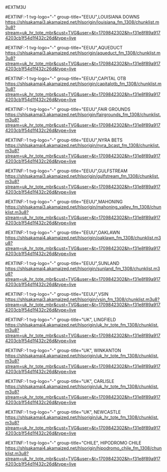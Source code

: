 #EXTM3U

#EXTINF:-1 tvg-logo="-" group-title="EEUU",LOUISIANA DOWNS
https://shlsakamai3.akamaized.net/hlsorigin/louisiana_fm_1308/chunklist.m3u8?stream=uk_hr_tote_mbr&cust=TVG&user=&t=1709842302&h=f31e8f89a9174203cb1f54d1f432c26d&type=live

#EXTINF:-1 tvg-logo="-" group-title="EEUU",AQUEDUCT
https://shlsakamai3.akamaized.net/hlsorigin/aqueduct_fm_1308/chunklist.m3u8?stream=uk_hr_tote_mbr&cust=TVG&user=&t=1709842302&h=f31e8f89a9174203cb1f54d1f432c26d&type=live

#EXTINF:-1 tvg-logo="-" group-title="EEUU",CAPITAL OTB
https://shlsakamai4.akamaized.net/hlsorigin/capitalotb_fm_1308/chunklist.m3u8?stream=uk_hr_tote_mbr&cust=TVG&user=&t=1709842302&h=f31e8f89a9174203cb1f54d1f432c26d&type=live

#EXTINF:-1 tvg-logo="-" group-title="EEUU",FAIR GROUNDS
https://shlsakamai3.akamaized.net/hlsorigin/fairgrounds_fm_1308/chunklist.m3u8?stream=uk_hr_tote_mbr&cust=TVG&user=&t=1709842302&h=f31e8f89a9174203cb1f54d1f432c26d&type=live

#EXTINF:-1 tvg-logo="-" group-title="EEUU",NYRA BETS
https://shlsakamai4.akamaized.net/hlsorigin/nyra_bcast_fm_1308/chunklist.m3u8?stream=uk_hr_tote_mbr&cust=TVG&user=&t=1709842302&h=f31e8f89a9174203cb1f54d1f432c26d&type=live

#EXTINF:-1 tvg-logo="-" group-title="EEUU",GULFSTREAM
https://shlsakamai3.akamaized.net/hlsorigin/gulfstream_fm_1308/chunklist.m3u8?stream=uk_hr_tote_mbr&cust=TVG&user=&t=1709842302&h=f31e8f89a9174203cb1f54d1f432c26d&type=live

#EXTINF:-1 tvg-logo="-" group-title="EEUU",MAHONING
https://shlsakamai3.akamaized.net/hlsorigin/mahoning_valley_fm_1308/chunklist.m3u8?stream=uk_hr_tote_mbr&cust=TVG&user=&t=1709842302&h=f31e8f89a9174203cb1f54d1f432c26d&type=live

#EXTINF:-1 tvg-logo="-" group-title="EEUU",OAKLAWN
https://shlsakamai4.akamaized.net/hlsorigin/oaklawn_fm_1308/chunklist.m3u8?stream=uk_hr_tote_mbr&cust=TVG&user=&t=1709842302&h=f31e8f89a9174203cb1f54d1f432c26d&type=live

#EXTINF:-1 tvg-logo="-" group-title="EEUU",SUNLAND
https://shlsakamai4.akamaized.net/hlsorigin/sunland_fm_1308/chunklist.m3u8?stream=uk_hr_tote_mbr&cust=TVG&user=&t=1709842302&h=f31e8f89a9174203cb1f54d1f432c26d&type=live

#EXTINF:-1 tvg-logo="-" group-title="EEUU",VSIN
https://shlsakamai3.akamaized.net/hlsorigin/vsin_fm_1308/chunklist.m3u8?stream=uk_hr_tote_mbr&cust=TVG&user=&t=1709842302&h=f31e8f89a9174203cb1f54d1f432c26d&type=live




#EXTINF:-1 tvg-logo="-" group-title="UK", LINGFIELD
https://shlsakamai4.akamaized.net/hlsorigin/uk_hr_tote_fm_1308/chunklist.m3u8?stream=uk_hr_tote_mbr&cust=TVG&user=&t=1709842302&h=f31e8f89a9174203cb1f54d1f432c26d&type=live

#EXTINF:-1 tvg-logo="-" group-title="UK", WINKANTON
https://shlsakamai4.akamaized.net/hlsorigin/uk_hr_tote_fm_1308/chunklist.m3u8?stream=uk_hr_tote_mbr&cust=TVG&user=&t=1709842302&h=f31e8f89a9174203cb1f54d1f432c26d&type=live

#EXTINF:-1 tvg-logo="-" group-title="UK", CARLISLE
https://shlsakamai4.akamaized.net/hlsorigin/uk_hr_tote_fm_1308/chunklist.m3u8?stream=uk_hr_tote_mbr&cust=TVG&user=&t=1709842302&h=f31e8f89a9174203cb1f54d1f432c26d&type=live

#EXTINF:-1 tvg-logo="-" group-title="UK", NEWCASTLE
https://shlsakamai4.akamaized.net/hlsorigin/uk_hr_tote_fm_1308/chunklist.m3u8?stream=uk_hr_tote_mbr&cust=TVG&user=&t=1709842302&h=f31e8f89a9174203cb1f54d1f432c26d&type=live




#EXTINF:-1 tvg-logo="-" group-title="CHILE", HIPODROMO CHILE
https://shlsakamai4.akamaized.net/hlsorigin/hipodromo_chile_fm_1308/chunklist.m3u8?stream=uk_hr_tote_mbr&cust=TVG&user=&t=1709842302&h=f31e8f89a9174203cb1f54d1f432c26d&type=live



